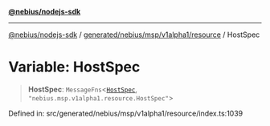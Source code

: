 [**@nebius/nodejs-sdk**](../../../../../../README.md)

***

[@nebius/nodejs-sdk](../../../../../../README.md) / [generated/nebius/msp/v1alpha1/resource](../README.md) / HostSpec

# Variable: HostSpec

> **HostSpec**: `MessageFns`\<[`HostSpec`](../interfaces/HostSpec.md), `"nebius.msp.v1alpha1.resource.HostSpec"`\>

Defined in: src/generated/nebius/msp/v1alpha1/resource/index.ts:1039
